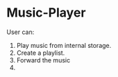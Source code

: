# Music-Player
User can:
1. Play music from internal storage.
2. Create a playlist.
3. Forward the music
4. 
